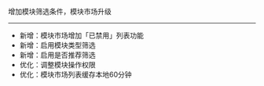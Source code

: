 增加模块筛选条件，模块市场升级

---

- 新增：模块市场增加「已禁用」列表功能
- 新增：启用模块类型筛选
- 新增：启用是否推荐筛选
- 优化：调整模块操作权限
- 优化：模块市场列表缓存本地60分钟
